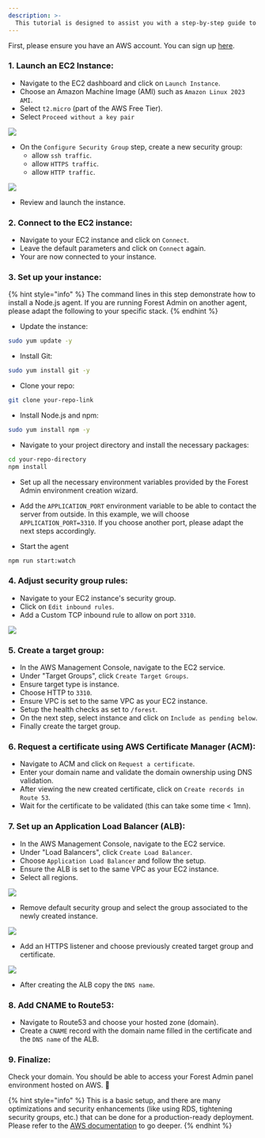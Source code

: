 ```yaml
---
description: >-
  This tutorial is designed to assist you with a step-by-step guide to deploy the admin backend to Amazon Web Services, using EC2, ELB, ACM and Route53.
---
```


First, please ensure you have an AWS account. You can sign up [here](https://aws.amazon.com/).

### 1. Launch an EC2 Instance:

- Navigate to the EC2 dashboard and click on `Launch Instance`.
- Choose an Amazon Machine Image (AMI) such as `Amazon Linux 2023 AMI`.
- Select `t2.micro` (part of the AWS Free Tier).
- Select `Proceed without a key pair`

![](../../assets/deploy-on-aws-key-pair.png)

- On the `Configure Security Group` step, create a new security group:
  - allow `ssh traffic`.
  - allow `HTTPS traffic`.
  - allow `HTTP traffic`.

![](../../assets/deploy-on-aws-security-group.png)

- Review and launch the instance.

### 2. Connect to the EC2 instance:

- Navigate to your EC2 instance and click on `Connect`.
- Leave the default parameters and click on `Connect` again.
- Your are now connected to your instance.

### 3. Set up your instance:

{% hint style="info" %}
The command lines in this step demonstrate how to install a Node.js agent. If you are running Forest Admin on another agent, please adapt the following to your specific stack.
{% endhint %}

- Update the instance:

```bash
sudo yum update -y
```

- Install Git:

```bash
sudo yum install git -y
```

- Clone your repo:

```bash
git clone your-repo-link
```

- Install Node.js and npm:

```bash
sudo yum install npm -y
```

- Navigate to your project directory and install the necessary packages:

```bash
cd your-repo-directory
npm install
```

- Set up all the necessary environment variables provided by the Forest Admin environment creation wizard.

- Add the `APPLICATION_PORT` environment variable to be able to contact the server from outside. In this example, we will choose `APPLICATION_PORT=3310`. If you choose another port, please adapt the next steps accordingly.

- Start the agent

```bash
npm run start:watch
```

### 4. Adjust security group rules:

- Navigate to your EC2 instance's security group.
- Click on `Edit inbound rules`.
- Add a Custom TCP inbound rule to allow on port `3310`.

![](../../assets/deploy-on-aws-inbound-rules.png)

### 5. Create a target group:

- In the AWS Management Console, navigate to the EC2 service.
- Under "Target Groups", click `Create Target Groups`.
- Ensure target type is instance.
- Choose HTTP to `3310`.
- Ensure VPC is set to the same VPC as your EC2 instance.
- Setup the health checks as set to `/forest`.
- On the next step, select instance and click on `Include as pending below`.
- Finally create the target group.

### 6. Request a certificate using AWS Certificate Manager (ACM):

- Navigate to ACM and click on `Request a certificate`.
- Enter your domain name and validate the domain ownership using DNS validation.
- After viewing the new created certificate, click on `Create records in Route 53`.
- Wait for the certificate to be validated (this can take some time < 1mn).

### 7. Set up an Application Load Balancer (ALB):

- In the AWS Management Console, navigate to the EC2 service.
- Under "Load Balancers", click `Create Load Balancer`.
- Choose `Application Load Balancer` and follow the setup.
- Ensure the ALB is set to the same VPC as your EC2 instance.
- Select all regions.

![](../../assets/deploy-on-aws-alb-regions.png)

- Remove default security group and select the group associated to the newly created instance.

![](../../assets/deploy-on-aws-alb-security.png)

- Add an HTTPS listener and choose previously created target group and certificate.

![](../../assets/deploy-on-aws-alb-https-listener.png)

- After creating the ALB copy the `DNS name`.

### 8. Add CNAME to Route53:

- Navigate to Route53 and choose your hosted zone (domain).
- Create a `CNAME` record with the domain name filled in the certificate and the `DNS name` of the ALB.

### 9. Finalize:

Check your domain. You should be able to access your Forest Admin panel environment hosted on AWS. 🎉

{% hint style="info" %}
This is a basic setup, and there are many optimizations and security enhancements (like using RDS, tightening security groups, etc.) that can be done for a production-ready deployment. Please refer to the [AWS documentation](https://docs.aws.amazon.com/index.html) to go deeper.
{% endhint %}
